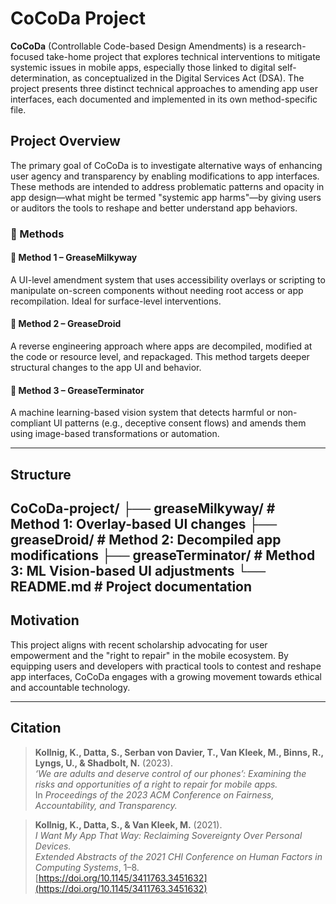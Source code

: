 # CoCoDa Project

**CoCoDa** (Controllable Code-based Design Amendments) is a research-focused take-home project that explores technical interventions to mitigate systemic issues in mobile apps, especially those linked to digital self-determination, as conceptualized in the Digital Services Act (DSA). The project presents three distinct technical approaches to amending app user interfaces, each documented and implemented in its own method-specific file.

## Project Overview

The primary goal of CoCoDa is to investigate alternative ways of enhancing user agency and transparency by enabling modifications to app interfaces. These methods are intended to address problematic patterns and opacity in app design—what might be termed "systemic app harms"—by giving users or auditors the tools to reshape and better understand app behaviors.

### 📁 Methods

#### 🔧 Method 1 – **GreaseMilkyway**
A UI-level amendment system that uses accessibility overlays or scripting to manipulate on-screen components without needing root access or app recompilation. Ideal for surface-level interventions.

#### 🧩 Method 2 – **GreaseDroid**
A reverse engineering approach where apps are decompiled, modified at the code or resource level, and repackaged. This method targets deeper structural changes to the app UI and behavior.

#### 🤖 Method 3 – **GreaseTerminator**
A machine learning-based vision system that detects harmful or non-compliant UI patterns (e.g., deceptive consent flows) and amends them using image-based transformations or automation.

---

## Structure

CoCoDa-project/
├── greaseMilkyway/ # Method 1: Overlay-based UI changes
├── greaseDroid/ # Method 2: Decompiled app modifications
├── greaseTerminator/ # Method 3: ML Vision-based UI adjustments
└── README.md # Project documentation
---

## Motivation

This project aligns with recent scholarship advocating for user empowerment and the "right to repair" in the mobile ecosystem. By equipping users and developers with practical tools to contest and reshape app interfaces, CoCoDa engages with a growing movement towards ethical and accountable technology.

---

## Citation

> **Kollnig, K., Datta, S., Serban von Davier, T., Van Kleek, M., Binns, R., Lyngs, U., & Shadbolt, N.** (2023).  
> *‘We are adults and deserve control of our phones’: Examining the risks and opportunities of a right to repair for mobile apps.*  
> In *Proceedings of the 2023 ACM Conference on Fairness, Accountability, and Transparency.*

> **Kollnig, K., Datta, S., & Van Kleek, M.** (2021).  
> *I Want My App That Way: Reclaiming Sovereignty Over Personal Devices.*  
> *Extended Abstracts of the 2021 CHI Conference on Human Factors in Computing Systems*, 1–8.  
> [https://doi.org/10.1145/3411763.3451632](https://doi.org/10.1145/3411763.3451632)


